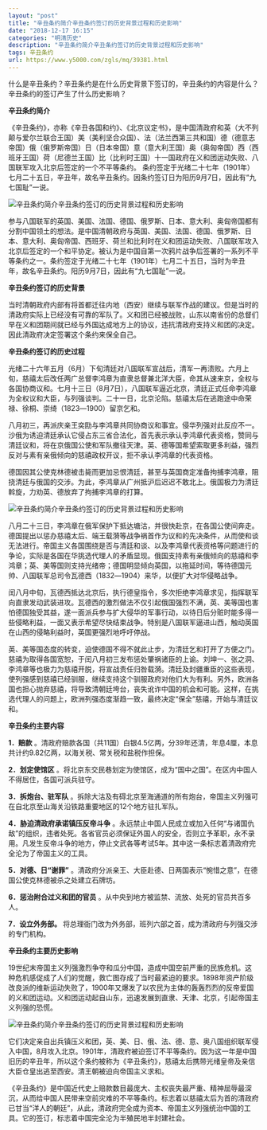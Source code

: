 ```yaml
---
layout: "post"
title: "辛丑条约简介辛丑条约签订的历史背景过程和历史影响"
date: "2018-12-17 16:15"
categories: "明清历史"
description: "辛丑条约简介辛丑条约签订的历史背景过程和历史影响"
tags: 辛丑条约
url: https://www.y5000.com/zgls/mq/39381.html
---
```






什么是辛丑条约？辛丑条约是在什么历史背景下签订的，辛丑条约的内容是什么？辛丑条约的签订产生了什么历史影响？

 **辛丑条约简介**

《辛丑条约》，亦称《辛丑各国和约》、《北京议定书》，是中国清政府和英（大不列颠与爱尔兰联合王国）美（美利坚合众国）、法（法兰西第三共和国）德（德意志帝国）俄（俄罗斯帝国）日（日本帝国）意（意大利王国）奥（奥匈帝国）西（西班牙王国）荷（尼德兰王国）比（比利时王国）十一国政府在义和团运动失败、八国联军攻入北京后签定的一个不平等条约。
条约签定于光绪二十七年（1901年）七月二十五日，辛丑年，故名辛丑条约。因条约签订日为阳历9月7日，因此有“九七国耻”一说。

![辛丑条约简介辛丑条约签订的历史背景过程和历史影响](https://img.y5000.com/uploads/allimg/181227/c11ae68238af05bcc11331ed92a7687e.jpg)

参与八国联军的英国、美国、法国、德国、俄罗斯、日本、意大利、奥匈帝国都有分割中国领土的想法。是中国清朝政府与英国、美国、法国、德国、俄罗斯、日本、意大利、奥匈帝国、西班牙、荷兰和比利时在义和团运动失败、八国联军攻入北京后签定的一个和平协定。被认为是中国自第一次鸦片战争后签署的一系列不平等条约之一。条约签定于光绪二十七年（1901年）七月二十五日，当时为辛丑年，故名辛丑条约。阳历9月7日，因此有“九七国耻”一说。

 **辛丑条约签订的历史背景**

当时清朝政府内部有将首都迁往内地（西安）继续与联军作战的建议。但是当时的清政府实际上已经没有可靠的军队了。义和团已经被战败，山东以南省份的总督们早在义和团期间就已经与外国达成地方上的协议，违抗清政府支持义和团的决定。因此清政府决定签署这个条约来保全自己。

 **辛丑条约签订的历史过程**

光绪二十六年五月（6月）下旬清廷对八国联军宣战后，清军一再溃败。六月上旬，慈禧太后改任两广总督李鸿章为直隶总督兼北洋大臣，命其从速来京，全权与各国协商议和。七月十三日（8月7日），八国联军逼近北京，清廷正式任命李鸿章为全权议和大臣，与列强谈判。二十一日，北京沦陷。慈禧太后在逃跑途中命荣禄、徐桐、崇绮（1823―1900）留京乞和。

八月初三，再派庆亲王奕劻与李鸿章共同协商议和事宜。侵华列强对此反应不一。沙俄为诱迫清廷承认它侵占东三省合法化，首先表示承认李鸿章代表资格，赞同与清廷议和，将在京俄国公使和军队撤往天津。英、德等国希望索取更多利益，强烈反对与素有亲俄倾向的慈禧政权开议，拒不承认李鸿章的代表资格。

德国因其公使克林德被击毙而更加忌恨清廷，甚至与英国商定准备拘捕李鸿章，阻挠清廷与俄国的交涉。为此，李鸿章从广州抵沪后迟迟不敢北上。俄国极力为清廷斡旋，力劝英、德放弃了拘捕李鸿章的打算。

![辛丑条约简介辛丑条约签订的历史背景过程和历史影响](https://img.y5000.com/uploads/allimg/181227/cb05eb45e76bc90778e44ae5e7bc983c.jpg)

八月二十三日，李鸿章在俄军保护下抵达塘沽，并很快赴京，在各国公使间奔走。德国提出以惩办慈禧太后、端王载漪等战争祸首作为议和的先决条件，从而使和谈无法进行。帝国主义各国围绕是否与清廷和谈、以及李鸿章代表资格等问题进行的争论，实际是各国在华挑选代理人的矛盾显现。俄国支持素有亲俄倾向的慈禧和李鸿章；英、美等国则支持光绪帝；德国明显倾向英国，以拖延时间，等待德国元帅、八国联军总司令瓦德西（1832―1904）来华，以便扩大对华侵略战争。

闰八月中旬，瓦德西抵达北京后，执行德皇指令，多次拒绝李鸿章求见，指挥联军向直隶发动武装进攻。瓦德西的激烈做法不仅引起俄国强烈不满，英、美等国也害怕德国独受其益，遂一面派兵参与扩大侵华的军事行动，以待日后分赃时能多得一些侵略利益，一面又表示希望尽快结束战争。特别是八国联军逼进山西，触动英国在山西的侵略利益时，英国更强烈地呼吁停战。

英、美等国态度的转变，迫使德国不得不就此止步，为清廷乞和打开了方便之门。慈禧为取得各国宽恕，于闰八月初三发布惩处肇祸诸臣的上谕。刘坤一、张之洞、李鸿章等也极力为慈禧开脱，将宣战责任归咎载漪。清廷及封疆重臣的这些表现，使列强感到慈禧已经驯服，继续支持这个驯服政府对他们大为有利。另外，欧洲各国也担心抛弃慈禧，将导致清朝廷垮台，丧失讹诈中国的机会和可能。这样，在挑选代理人的问题上，欧洲列强态度渐趋一致，最终决定“保全”慈禧，开始与清廷议和。

 **辛丑条约主要内容**

 **1．赔款** 。清政府赔款各国（共11国）白银4.5亿两，分39年还清，年息4厘，本息共计约9.82亿两，以海关税、常关税和盐税作担保。

 **2．划定使馆区** 。将北京东交民巷划定为使馆区，成为“国中之国”。在区内中国人不得居住，各国可派兵驻守。

 **3．拆炮台、驻军队** 。拆除大沽及有碍北京至海通道的所有炮台，帝国主义列强可在自北京至山海关沿铁路重要地区的12个地方驻扎军队。

 **4．胁迫清政府承诺镇压反帝斗争**
。永远禁止中国人民成立或加入任何“与诸国仇敌”的组织，违者处死。各省官员必须保证外国人的安全，否则立予革职，永不录用。凡发生反帝斗争的地方，停止文武各等考试5年。其中这一条标志着清政府完全沦为了帝国主义的工具。

 **5．对德、日“谢罪”** 。清政府分派亲王、大臣赴德、日两国表示“惋惜之意”，在德国公使克林德被杀之处建立石牌坊。

 **6．惩治附合过义和团的官员** 。从中央到地方被监禁、流放、处死的官员共百多人。

 **7．设立外务部。** 将总理衙门改为外务部，班列六部之首，成为清政府与列强交涉的专门机构。

 **辛丑条约主要历史影响**

19世纪末帝国主义列强激烈争夺和瓜分中国，造成中国空前严重的民族危机。这种危机感促成了人们的觉醒，救亡图存成了当时最紧迫的要求。1898年资产阶级改良派的维新运动失败了，1900年又爆发了以农民为主体的轰轰烈烈的反帝爱国的义和团运动。义和团运动起自山东，迅速发展到直隶、天津、北京，引起帝国主义列强的恐慌。

![辛丑条约简介辛丑条约签订的历史背景过程和历史影响](https://img.y5000.com/uploads/allimg/181227/5bc592ef5ee6c89539bc469b3c040812.jpg)

它们决定亲自出兵镇压义和团，英、美、日、俄、法、德、意、奥八国组织联军侵入中国，8月攻入北京。1901年，清政府被迫签订不平等条约。因为这一年是中国旧历的辛丑年，所以这个条约被称为《辛丑条约》，慈禧太后携带光绪皇帝及亲信大臣仓皇出逃至西安。清王朝被迫向帝国主义求和。

《辛丑条约》是中国近代史上赔款数目最庞大、主权丧失最严重、精神屈辱最深沉，从而给中国人民带来空前灾难的不平等条约。标志着以慈禧太后为首的清政府已甘当“洋人的朝廷”，从此，清政府完全成为资本、帝国主义列强统治中国的工具。它的签订，标志着中国完全沦为半殖民地半封建社会。

